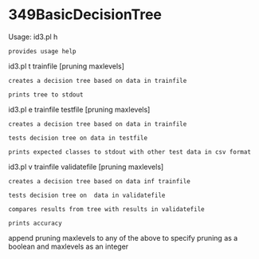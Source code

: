 # 349BasicDecisionTree

Usage:
  id3.pl h

    provides usage help

  id3.pl t trainfile [pruning maxlevels]

    creates a decision tree based on data in trainfile

    prints tree to stdout

  id3.pl e trainfile testfile [pruning maxlevels]

    creates a decision tree based on data in trainfile

    tests decision tree on data in testfile

    prints expected classes to stdout with other test data in csv format

  id3.pl v trainfile validatefile [pruning maxlevels]

    creates a decision tree based on data inf trainfile

    tests decision tree on  data in validatefile

    compares results from tree with results in validatefile

    prints accuracy

  append pruning maxlevels to any of the above to specify pruning as a boolean and maxlevels as an integer
